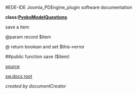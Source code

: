 #EDE-IDE Joomla_PDEngine_plugin
software documentation

**class:[PvoksModelQuestions](../PvoksModelQuestions.md)**



save a item

@param record $item

@ return boolean and set $this->error

##public function save ($item) 


[source](../../../admin/models/questions.php)

[sw.docs root](../)

*created by documentCreator*

